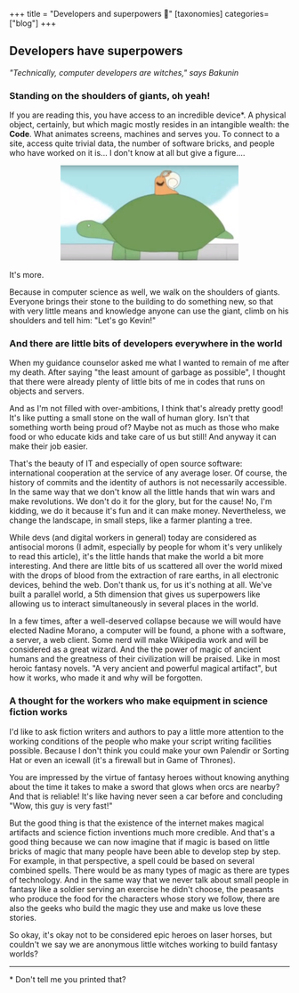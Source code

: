+++
title = "Developers and superpowers 🦸"
[taxonomies]
categories=["blog"]
+++

## Developers have superpowers

_"Technically, computer developers are witches," says Bakunin_

### Standing on the shoulders of giants, oh yeah!

<!-- more -->

If you are reading this, you have access to an incredible device\*. A physical object, certainly, but which magic mostly resides in an intangible wealth: the __Code__. What animates screens, machines and serves you. To connect to a site, access quite trivial data, the number of software bricks, and people who have worked on it is... I don't know at all but give a figure.…

<!-- ![](/assets/weeeee.png) { width: 200px; } -->
<p align="center">
    <img alt="weeeeee" src="/images/weeeee.png" width="320">
</p>

It's more.

Because in computer science as well, we walk on the shoulders of giants. Everyone brings their stone to the building to do something new, so that with very little means and knowledge anyone can use the giant, climb on his shoulders and tell him: "Let's go Kevin!"

### And there are little bits of developers everywhere in the world

When my guidance counselor asked me what I wanted to remain of me after my death. After saying "the least amount of garbage as possible", I thought that there were already plenty of little bits of me in codes that runs on objects and servers.

And as I'm not filled with over-ambitions, I think that's already pretty good! It's like putting a small stone on the wall of human glory. Isn't that something worth being proud of? Maybe not as much as those who make food or who educate kids and take care of us but still! And anyway it can make their job easier.

That's the beauty of IT and especially of open source software: international cooperation at the service of any average loser. Of course, the history of commits and the identity of authors is not necessarily accessible. In the same way that we don't know all the little hands that win wars and make revolutions. We don't do it for the glory, but for the cause! No, I'm kidding, we do it because it's fun and it can make money. Nevertheless, we change the landscape, in small steps, like a farmer planting a tree.

While devs (and digital workers in general) today are considered as antisocial morons (I admit, especially by people for whom it's very unlikely to read this article), it's the little hands that make the world a bit more interesting. And there are little bits of us scattered all over the world mixed with the drops of blood from the extraction of rare earths, in all electronic devices, behind the web.
Don't thank us, for us it's nothing at all. We've built a parallel world, a 5th dimension that gives us superpowers like allowing us to interact simultaneously in several places in the world.

In a few times, after a well-deserved collapse because we will would have elected Nadine Morano, a computer will be found, a phone with a software, a server, a web client. Some nerd will make Wikipedia work and will be considered as a great wizard. And the the power of magic of ancient humans and the greatness of their civilization will be praised.
Like in most heroic fantasy novels. "A very ancient and powerful magical artifact", but how it works, who made it and why will be  forgotten.

### A thought for the workers who make equipment in science fiction works

I'd like to ask fiction writers and authors to pay a little more attention to the working conditions of the people who make your script writing facilities possible.
Because I don't think you could make your own Palendir or Sorting Hat or even an icewall (it's a firewall but in Game of Thrones).

You are impressed by the virtue of fantasy heroes without knowing anything about the time it takes to make a sword that glows when orcs are nearby? And that is reliable! It's like having never seen a car before and concluding "Wow, this guy is very fast!"

But the good thing is that the existence of the internet makes magical artifacts and science fiction inventions much more credible. And that's a good thing because we can now imagine that if magic is based on little bricks of magic that many people have been able to develop step by step. For example, in that perspective, a spell could be based on several combined spells. There would be as many types of magic as there are types of technology. And in the same way that we never talk about small people in fantasy like a soldier serving an exercise he didn't choose, the peasants who produce the food for the characters whose story we follow, there are also the geeks who build the magic they use and make us love these stories.

So okay, it's okay not to be considered epic heroes on laser horses, but couldn't we say we are anonymous little witches working to build fantasy worlds?

---

\* Don't tell me you printed that?
